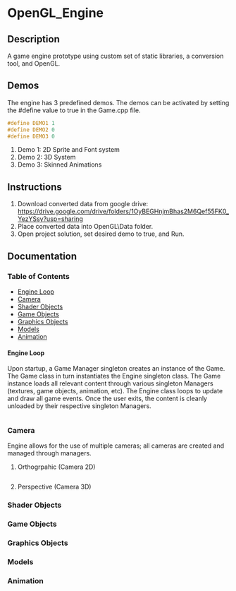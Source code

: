 # OpenGL_Engine
## Description
A game engine prototype using custom set of static libraries, a conversion tool, and OpenGL. 
## Demos
The engine has 3 predefined demos. The demos can be activated by setting the #define value to true in the Game.cpp file. 
```cpp
#define DEMO1 1
#define DEMO2 0
#define DEMO3 0
```
1. Demo 1: 2D Sprite and Font system
2. Demo 2: 3D System
3. Demo 3: Skinned Animations

## Instructions
1. Download converted data from google drive: https://drive.google.com/drive/folders/1OyBEGHnjmBhas2M6Qef55FK0_YezYSsy?usp=sharing
2. Place converted data into OpenGL\Data folder.
3. Open project solution, set desired demo to true, and Run.

## Documentation
### Table of Contents
* [Engine Loop](#engine-loop)
* [Camera](#camera)
* [Shader Objects](#shader-objects)
* [Game Objects](#game-objects)
* [Graphics Objects](#graphics-objects)
* [Models](#models)
* [Animation](#animation)

#### Engine Loop
Upon startup, a Game Manager singleton creates an instance of the Game. The Game class in turn instantiates the Engine singleton class. The Game instance loads all relevant content through various singleton Managers (textures, game objects, animation, etc). The Engine class loops to update and draw all game events. Once the user exits, the content is cleanly unloaded by their respective singleton Managers.
```cpp

```
### Camera
Engine allows for the use of multiple cameras; all cameras are created and managed through managers.
1. Orthogrpahic (Camera 2D)<br>
>```cpp
>
>```
2. Perspective (Camera 3D)<br>

### Shader Objects
### Game Objects
### Graphics Objects
### Models
### Animation
